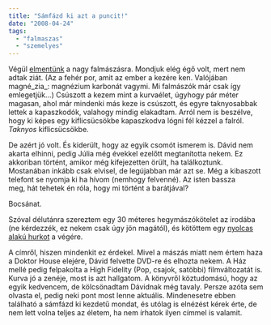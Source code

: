 ```yaml
---
title: "Sámfázd ki azt a puncit!"
date: "2008-04-24"
tags: 
  - "falmaszas"
  - "szemelyes"
---
```


Végül [elmentünk](https://csokavar.hu/blog/2008/04/22/csalodas/) a nagy falmászásra. Mondjuk elég égő volt, mert nem adtak ziát. (Az a fehér por, amit az ember a kezére ken. Valójában magné_zia_: magnézium karbonát vagymi. Mi falmászók már csak így emlegetjük...) Csúszott a kezem mint a kurvaélet, úgyhogy pár méter magasan, ahol már mindenki más keze is csúszott, és egyre taknyosabbak lettek a kapaszkodók, valahogy mindig elakadtam. Arról nem is beszélve, hogy ki képes egy kiflicsücsökbe kapaszkodva lógni fél kézzel a falról. _Taknyos_ kiflicsücsökbe.

De azért jó volt. És kiderült, hogy az egyik csomót ismerem is. Dávid nem akarta elhinni, pedig Júlia még évekkel ezelőtt megtanította nekem. Ez akkoriban történt, amikor még kifejezetten örült, ha találkoztunk. Mostanában inkább csak elvisel, de legújabban már azt se. Még a kibaszott telefont se nyomja ki ha hívom (nemhogy felvenné). Az isten bassza meg, hát tehetek én róla, hogy mi történt a barátjával?

Bocsánat.

Szóval délutánra szereztem egy 30 méteres hegymászókötelet az irodába (ne kérdezzék, ez nekem csak úgy jön magától), és kötöttem egy [nyolcas alakú hurkot](http://www.vizvonal.hu/csomok.php#nyolcashurok) a végére.

A címről, hiszen mindenkit ez érdekel. Mivel a mászás miatt nem értem haza a Doktor House elejére, Dávid felvette DVD-re és elhozta nekem. A Ház mellé pedig felpakolta a High Fidelity (Pop, csajok, satöbbi) filmváltozatát is. Kurva jó a zenéje, most is azt hallgatom. A könyvről köztudomású, hogy az egyik kedvencem, de kölcsönadtam Dávidnak még tavaly. Persze azóta sem olvasta el, pedig neki pont most lenne aktuális. Mindenesetre ebben található a sámfázd ki kezdetű mondat, és utólag is elnézést kérek érte, de nem lett volna teljes az életem, ha nem írhatok ilyen címmel is valamit.
